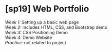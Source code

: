 # [sp19] Web Portfolio
*Week 1:* Setting up a basic web page <br/>
*Week 2:* Includes HTML, CSS, and Bootstrap demo <br/>
*Week 3:* CSS Positioning Demo <br/>
*Week 4:* Demo Website <br/>
*Practice:* not related to project
